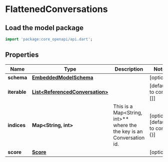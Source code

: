 # FlattenedConversations

## Load the model package
```dart
import 'package:core_openapi/api.dart';
```

## Properties
Name | Type | Description | Notes
------------ | ------------- | ------------- | -------------
**schema** | [**EmbeddedModelSchema**](EmbeddedModelSchema) |  | [optional] 
**iterable** | [**List\<ReferencedConversation\>**](ReferencedConversation) |  | [default to const []]
**indices** | **Map\<String, int\>** | This is a Map\<String, int\>** where the the key is an Conversation id. | [optional] [default to const {}]
**score** | [**Score**](Score) |  | [optional] 




